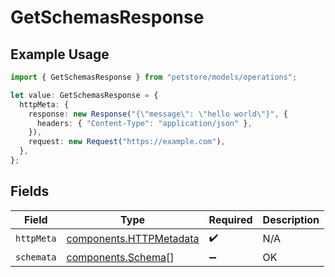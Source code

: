# GetSchemasResponse

## Example Usage

```typescript
import { GetSchemasResponse } from "petstore/models/operations";

let value: GetSchemasResponse = {
  httpMeta: {
    response: new Response("{\"message\": \"hello world\"}", {
      headers: { "Content-Type": "application/json" },
    }),
    request: new Request("https://example.com"),
  },
};
```

## Fields

| Field                                                              | Type                                                               | Required                                                           | Description                                                        |
| ------------------------------------------------------------------ | ------------------------------------------------------------------ | ------------------------------------------------------------------ | ------------------------------------------------------------------ |
| `httpMeta`                                                         | [components.HTTPMetadata](../../models/components/httpmetadata.md) | :heavy_check_mark:                                                 | N/A                                                                |
| `schemata`                                                         | [components.Schema](../../models/components/schema.md)[]           | :heavy_minus_sign:                                                 | OK                                                                 |